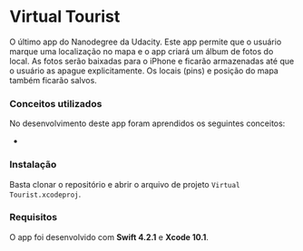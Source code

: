 # Virtual Tourist

O último app do Nanodegree da Udacity. Este app permite que o usuário marque uma localização no mapa e o app criará um álbum de fotos do local. As fotos serão baixadas para o iPhone e ficarão armazenadas até que o usuário as apague explicitamente. Os locais (pins) e posição do mapa também ficarão salvos. 

### Conceitos utilizados

No desenvolvimento deste app foram aprendidos os seguintes conceitos:

* 

### Instalação

Basta clonar o repositório e abrir o arquivo de projeto `Virtual Tourist.xcodeproj`.

### Requisitos

O app foi desenvolvido com **Swift 4.2.1** e **Xcode 10.1**.
